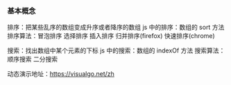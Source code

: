 ### 基本概念

排序：把某些乱序的数组变成升序或者降序的数组
js 中的排序：数组的 sort 方法
排序算法：冒泡排序 选择排序 插入排序 归并排序(firefox) 快速排序(chrome)

搜索：找出数组中某个元素的下标
js 中的搜索：数组的 indexOf 方法
搜索算法：顺序搜索 二分搜索

动态演示地址：https://visualgo.net/zh
